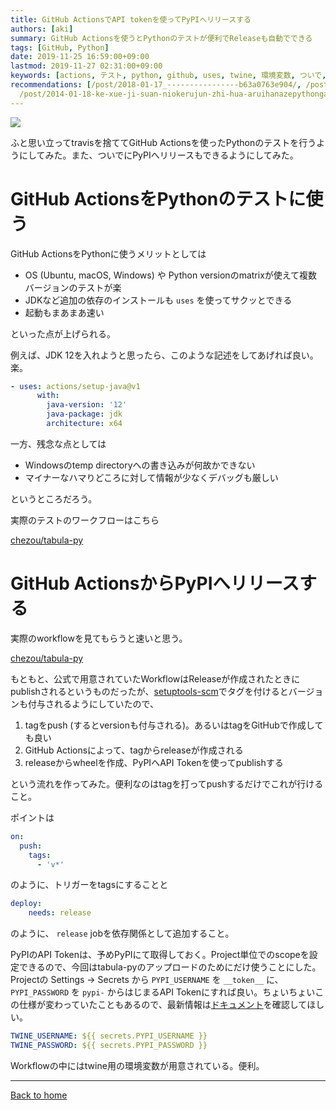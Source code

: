 ```yaml
---
title: GitHub ActionsでAPI tokenを使ってPyPIへリリースする
authors: [aki]
summary: GitHub Actionsを使うとPythonのテストが便利でReleaseも自動でできる
tags: [GitHub, Python]
date: 2019-11-25 16:59:00+09:00
lastmod: 2019-11-27 02:31:00+09:00
keywords: [actions, テスト, python, github, uses, twine, 環境変数, ついで, workflow, version]
recommendations: [/post/2018-01-17_----------------b63a0763e904/, /post/2017-08-26_python------------------dc8d8f2fe989/,
  /post/2014-01-18-ke-xue-ji-suan-niokerujun-zhi-hua-aruihanazepythongazhao-shi-nita-yan-yu-nosieawoduo-tuteiruka/]
---
```


![](https://images.unsplash.com/photo-1526379095098-d400fd0bf935?ixlib=rb-1.2.1&q=85&fm=jpg&crop=entropy&cs=srgb)

ふと思い立ってtravisを捨ててGitHub Actionsを使ったPythonのテストを行うようにしてみた。また、ついでにPyPIへリリースもできるようにしてみた。

# GitHub ActionsをPythonのテストに使う

GitHub ActionsをPythonに使うメリットとしては

- OS (Ubuntu, macOS, Windows) や Python versionのmatrixが使えて複数バージョンのテストが楽
- JDKなど追加の依存のインストールも `uses` を使ってサクッとできる
- 起動もまあまあ速い

といった点が上げられる。

例えば、JDK 12を入れようと思ったら、このような記述をしてあげれば良い。楽。

```yaml
- uses: actions/setup-java@v1
      with:
        java-version: '12'
        java-package: jdk
        architecture: x64
```

一方、残念な点としては

- Windowsのtemp directoryへの書き込みが何故かできない
- マイナーなハマりどころに対して情報が少なくデバッグも厳しい

というところだろう。

実際のテストのワークフローはこちら

[chezou/tabula-py](https://github.com/chezou/tabula-py/blob/master/.github/workflows/pythontest.yml)

# GitHub ActionsからPyPIへリリースする

実際のworkflowを見てもらうと速いと思う。

[chezou/tabula-py](https://github.com/chezou/tabula-py/blob/master/.github/workflows/pythonpublish.yml)

もともと、公式で用意されていたWorkflowはReleaseが作成されたときにpublishされるというものだったが、[setuptools-scm](https://pypi.org/project/setuptools-scm/)でタグを付けるとバージョンも付与されるようにしていたので、

1. tagをpush (するとversionも付与される)。あるいはtagをGitHubで作成しても良い
2. GitHub Actionsによって、tagからreleaseが作成される
3. releaseからwheelを作成、PyPIへAPI Tokenを使ってpublishする

という流れを作ってみた。便利なのはtagを打ってpushするだけでこれが行けること。

ポイントは

```yaml
on:
  push:
    tags:
      - 'v*'
```

のように、トリガーをtagsにすることと

```yaml
deploy:
    needs: release
```

のように、 `release` jobを依存関係として追加すること。

PyPIのAPI Tokenは、予めPyPIにて取得しておく。Project単位でのscopeを設定できるので、今回はtabula-pyのアップロードのためにだけ使うことにした。 Projectの Settings → Secrets から `PYPI_USERNAME` を `__token__` に、 `PYPI_PASSWORD` を `pypi-` からはじまるAPI Tokenにすれば良い。ちょいちょいこの仕様が変わっていたこともあるので、最新情報は[ドキュメント](https://pypi.org/help/#apitoken)を確認してほしい。

```yaml
TWINE_USERNAME: ${{ secrets.PYPI_USERNAME }}
TWINE_PASSWORD: ${{ secrets.PYPI_PASSWORD }}
```

Workflowの中にはtwine用の環境変数が用意されている。便利。

---

[Back to home](https://memo.chezo.uno/)
